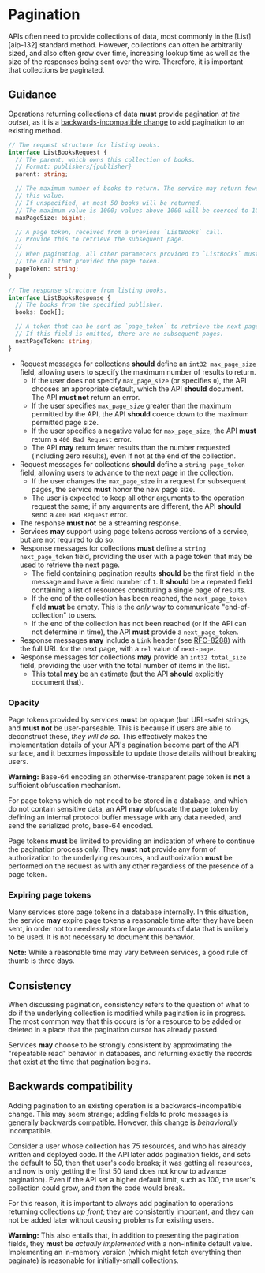 # Pagination

APIs often need to provide collections of data, most commonly in the
[List][aip-132] standard method. However, collections can often be arbitrarily
sized, and also often grow over time, increasing lookup time as well as the
size of the responses being sent over the wire. Therefore, it is important that
collections be paginated.

## Guidance

Operations returning collections of data **must** provide pagination _at the
outset_, as it is a [backwards-incompatible change](#backwards-compatibility)
to add pagination to an existing method.

```typescript
// The request structure for listing books.
interface ListBooksRequest {
  // The parent, which owns this collection of books.
  // Format: publishers/{publisher}
  parent: string;

  // The maximum number of books to return. The service may return fewer than
  // this value.
  // If unspecified, at most 50 books will be returned.
  // The maximum value is 1000; values above 1000 will be coerced to 1000.
  maxPageSize: bigint;

  // A page token, received from a previous `ListBooks` call.
  // Provide this to retrieve the subsequent page.
  //
  // When paginating, all other parameters provided to `ListBooks` must match
  // the call that provided the page token.
  pageToken: string;
}

// The response structure from listing books.
interface ListBooksResponse {
  // The books from the specified publisher.
  books: Book[];

  // A token that can be sent as `page_token` to retrieve the next page.
  // If this field is omitted, there are no subsequent pages.
  nextPageToken: string;
}
```

- Request messages for collections **should** define an `int32 max_page_size`
  field, allowing users to specify the maximum number of results to return.
  - If the user does not specify `max_page_size` (or specifies `0`), the API
    chooses an appropriate default, which the API **should** document. The API
    **must not** return an error.
  - If the user specifies `max_page_size` greater than the maximum permitted by
    the API, the API **should** coerce down to the maximum permitted page size.
  - If the user specifies a negative value for `max_page_size`, the API
    **must** return a `400 Bad Request` error.
  - The API **may** return fewer results than the number requested (including
    zero results), even if not at the end of the collection.
- Request messages for collections **should** define a `string page_token`
  field, allowing users to advance to the next page in the collection.
  - If the user changes the `max_page_size` in a request for subsequent pages,
    the service **must** honor the new page size.
  - The user is expected to keep all other arguments to the operation request
    the same; if any arguments are different, the API **should** send a
    `400 Bad Request` error.
- The response **must not** be a streaming response.
- Services **may** support using page tokens across versions of a service, but
  are not required to do so.
- Response messages for collections **must** define a `string next_page_token`
  field, providing the user with a page token that may be used to retrieve the
  next page.
  - The field containing pagination results **should** be the first field in
    the message and have a field number of `1`. It **should** be a repeated
    field containing a list of resources constituting a single page of results.
  - If the end of the collection has been reached, the `next_page_token` field
    **must** be empty. This is the _only_ way to communicate
    "end-of-collection" to users.
  - If the end of the collection has not been reached (or if the API can not
    determine in time), the API **must** provide a `next_page_token`.
- Response messages **may** include a `Link` header (see [RFC-8288][]) with the
  full URL for the next page, with a `rel` value of `next-page`.
- Response messages for collections **may** provide an `int32 total_size`
  field, providing the user with the total number of items in the list.
  - This total **may** be an estimate (but the API **should** explicitly
    document that).

[rfc-8288]: https://tools.ietf.org/html/rfc8288

### Opacity

Page tokens provided by services **must** be opaque (but URL-safe) strings, and
**must not** be user-parseable. This is because if users are able to
deconstruct these, _they will do so_. This effectively makes the implementation
details of your API's pagination become part of the API surface, and it becomes
impossible to update those details without breaking users.

**Warning:** Base-64 encoding an otherwise-transparent page token is **not** a
sufficient obfuscation mechanism.

For page tokens which do not need to be stored in a database, and which do not
contain sensitive data, an API **may** obfuscate the page token by defining an
internal protocol buffer message with any data needed, and send the serialized
proto, base-64 encoded.

Page tokens **must** be limited to providing an indication of where to continue
the pagination process only. They **must not** provide any form of
authorization to the underlying resources, and authorization **must** be
performed on the request as with any other regardless of the presence of a page
token.

### Expiring page tokens

Many services store page tokens in a database internally. In this situation,
the service **may** expire page tokens a reasonable time after they have been
sent, in order not to needlessly store large amounts of data that is unlikely
to be used. It is not necessary to document this behavior.

**Note:** While a reasonable time may vary between services, a good rule of
thumb is three days.

## Consistency

When discussing pagination, consistency refers to the question of what to do if
the underlying collection is modified while pagination is in progress. The most
common way that this occurs is for a resource to be added or deleted in a place
that the pagination cursor has already passed.

Services **may** choose to be strongly consistent by approximating the
"repeatable read" behavior in databases, and returning exactly the records that
exist at the time that pagination begins.

## Backwards compatibility

Adding pagination to an existing operation is a backwards-incompatible change.
This may seem strange; adding fields to proto messages is generally backwards
compatible. However, this change is _behaviorally_ incompatible.

Consider a user whose collection has 75 resources, and who has already written
and deployed code. If the API later adds pagination fields, and sets the
default to 50, then that user's code breaks; it was getting all resources, and
now is only getting the first 50 (and does not know to advance pagination).
Even if the API set a higher default limit, such as 100, the user's collection
could grow, and _then_ the code would break.

For this reason, it is important to always add pagination to operations
returning collections _up front_; they are consistently important, and they can
not be added later without causing problems for existing users.

**Warning:** This also entails that, in addition to presenting the pagination
fields, they **must** be _actually implemented_ with a non-infinite default
value. Implementing an in-memory version (which might fetch everything then
paginate) is reasonable for initially-small collections.
